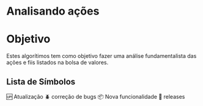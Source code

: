 # Analisando ações

# Objetivo
Estes algorítimos tem como objetivo fazer uma análise fundamentalista das ações e fiis listados na bolsa
de valores.

## Lista de Símbolos
:up: Atualização
:beetle: correção de bugs
:package: Nova funcionalidade
:checkered_flag: releases